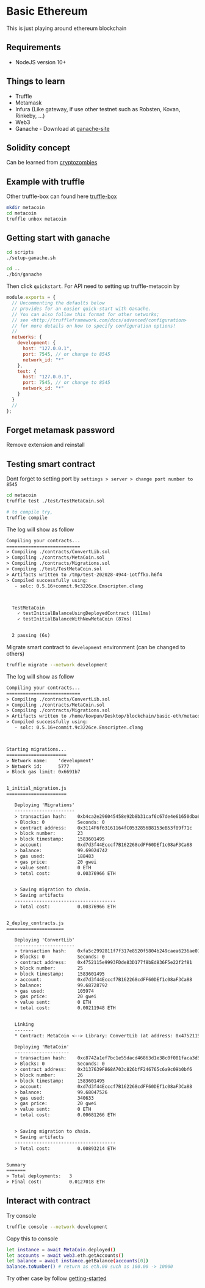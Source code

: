 # Basic Ethereum

This is just playing around ethereum blockchain

## Requirements

- NodeJS version 10+

## Things to learn

- Truffle
- Metamask
- Infura (Like gateway, if use other testnet such as Robsten, Kovan, Rinkeby, ...)
- Web3
- Ganache - Download at [ganache-site](https://www.trufflesuite.com/ganache)

## Solidity concept

Can be learned from [cryptozombies](https://cryptozombies.io/)

## Example with truffle

Other truffle-box can found here [truffle-box](https://github.com/truffle-box)

```bash
mkdir metacoin
cd metacoin
truffle unbox metacoin
```

## Getting start with ganache

```bash
cd scripts
./setup-ganache.sh

cd ..
./bin/ganache
```

Then click `quickstart`. For API need to setting up truffle-metacoin by

```javascript
module.exports = {
  // Uncommenting the defaults below
  // provides for an easier quick-start with Ganache.
  // You can also follow this format for other networks;
  // see <http://truffleframework.com/docs/advanced/configuration>
  // for more details on how to specify configuration options!
  //
  networks: {
    development: {
      host: "127.0.0.1",
      port: 7545, // or change to 8545
      network_id: "*"
    },
    test: {
      host: "127.0.0.1",
      port: 7545, // or change to 8545
      network_id: "*"
    }
  }
  //
};
```

## Forget metamask password

Remove extension and reinstall

## Testing smart contract

Dont forget to setting port by `settings > server > change port number to 8545`

```bash
cd metacoin
truffle test ./test/TestMetaCoin.sol

# to compile try,
truffle compile
```

The log will show as follow

```txt
Compiling your contracts...
===========================
> Compiling ./contracts/ConvertLib.sol
> Compiling ./contracts/MetaCoin.sol
> Compiling ./contracts/Migrations.sol
> Compiling ./test/TestMetaCoin.sol
> Artifacts written to /tmp/test-202028-4944-1otffko.h6f4
> Compiled successfully using:
   - solc: 0.5.16+commit.9c3226ce.Emscripten.clang



  TestMetaCoin
    ✓ testInitialBalanceUsingDeployedContract (111ms)
    ✓ testInitialBalanceWithNewMetaCoin (87ms)


  2 passing (6s)
```

Migrate smart contract to `development` environment (can be changed to others)

```bash
truffle migrate --network development
```

The log will show as follow

```txt
Compiling your contracts...
===========================
> Compiling ./contracts/ConvertLib.sol
> Compiling ./contracts/MetaCoin.sol
> Compiling ./contracts/Migrations.sol
> Artifacts written to /home/kowpun/Desktop/blockchain/basic-eth/metacoin/build/contracts
> Compiled successfully using:
   - solc: 0.5.16+commit.9c3226ce.Emscripten.clang



Starting migrations...
======================
> Network name:    'development'
> Network id:      5777
> Block gas limit: 0x6691b7


1_initial_migration.js
======================

   Deploying 'Migrations'
   ----------------------
   > transaction hash:    0xb4ca2e296045458e92b8b31caf6c67de4e61650dba6a2a83309ef9b7e459f7f3
   > Blocks: 0            Seconds: 0
   > contract address:    0x3114F6f63161164fC0532856B8153eB53f89f71c
   > block number:        23
   > block timestamp:     1583601495
   > account:             0xd7d3f44Ecccf7B162268cdFF60DEf1c08aF3Ca88
   > balance:             99.69024742
   > gas used:            188483
   > gas price:           20 gwei
   > value sent:          0 ETH
   > total cost:          0.00376966 ETH


   > Saving migration to chain.
   > Saving artifacts
   -------------------------------------
   > Total cost:          0.00376966 ETH


2_deploy_contracts.js
=====================

   Deploying 'ConvertLib'
   ----------------------
   > transaction hash:    0xfa5c2992811f7f317e8520f5804b249caea6236ae07f7008393906dbdfa42316
   > Blocks: 0            Seconds: 0
   > contract address:    0x4752115e9993FDde83D177f8bEd836F5e22f2f81
   > block number:        25
   > block timestamp:     1583601495
   > account:             0xd7d3f44Ecccf7B162268cdFF60DEf1c08aF3Ca88
   > balance:             99.68728792
   > gas used:            105974
   > gas price:           20 gwei
   > value sent:          0 ETH
   > total cost:          0.00211948 ETH


   Linking
   -------
   * Contract: MetaCoin <--> Library: ConvertLib (at address: 0x4752115e9993FDde83D177f8bEd836F5e22f2f81)

   Deploying 'MetaCoin'
   --------------------
   > transaction hash:    0xc8742a1ef7bc1e55dacd46863d1e38c0f081faca3d540f9a8d109b0633b3d90b
   > Blocks: 0            Seconds: 0
   > contract address:    0x3137639F868A703c826bfF246765c6a9c09b0bf6
   > block number:        26
   > block timestamp:     1583601495
   > account:             0xd7d3f44Ecccf7B162268cdFF60DEf1c08aF3Ca88
   > balance:             99.68047526
   > gas used:            340633
   > gas price:           20 gwei
   > value sent:          0 ETH
   > total cost:          0.00681266 ETH


   > Saving migration to chain.
   > Saving artifacts
   -------------------------------------
   > Total cost:          0.00893214 ETH


Summary
=======
> Total deployments:   3
> Final cost:          0.0127018 ETH
```

## Interact with contract

Try console

```bash
truffle console --network development
```

Copy this to console

```bash
let instance = await MetaCoin.deployed()
let accounts = await web3.eth.getAccounts()
let balance = await instance.getBalance(accounts[0])
balance.toNumber() # return as eth.00 such as 100.00 -> 10000
```

Try other case by follow [getting-started](https://www.trufflesuite.com/docs/truffle/getting-started/interacting-with-your-contracts)
